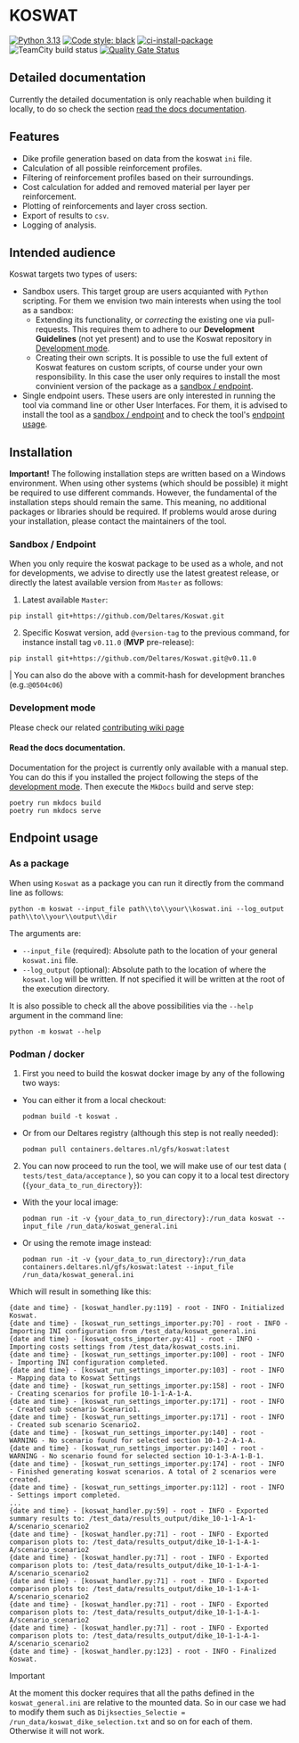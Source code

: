 # KOSWAT
[![Python 3.13](https://img.shields.io/badge/Python-3.13-blue.svg)](https://www.python.org/downloads/release/python-3135/)
[![Code style: black](https://img.shields.io/badge/code%20style-black-000000.svg)](https://github.com/psf/black)
[![ci-install-package](https://github.com/Deltares/Koswat/actions/workflows/ci_installation.yml/badge.svg)](https://github.com/Deltares/Koswat/actions/workflows/ci_installation.yml)
![TeamCity build status](https://dpcbuild.deltares.nl/app/rest/builds/buildType:id:Koswat_ContinuousIntegrationBuild_RunFastTests/statusIcon.svg)
[![Quality Gate Status](https://sonarcloud.io/api/project_badges/measure?project=Deltares_Koswat&metric=alert_status&token=87fdd0648c19800b4b5fc11334461a7fb602bf20)](https://sonarcloud.io/summary/new_code?id=Deltares_Koswat)
<!-- ![GitHub release (latest by date)](https://img.shields.io/github/v/release/Deltares/Koswat)
![GitHub tag (latest by date)](https://img.shields.io/github/v/tag/Deltares/Koswat) -->
<!-- [![Open in GitHub Codespaces](https://github.com/codespaces/badge.svg)](https://codespaces.new/Deltares/Koswat?quickstart=1) -->

## Detailed documentation

Currently the detailed documentation is only reachable when building it locally, to do so check the section [read the docs documentation](#read-the-docs-documentation).

## Features

- Dike profile generation based on data from the koswat `ini` file.
- Calculation of all possible reinforcement profiles.
- Filtering of reinforcement profiles based on their surroundings.
- Cost calculation for added and removed material per layer per reinforcement.
- Plotting of reinforcements and layer cross section.
- Export of results to `csv`.
- Logging of analysis.

## Intended audience
Koswat targets two types of users:
- Sandbox users. This target group are users acquianted with `Python` scripting. For them we envision two main interests when using the tool as a sandbox:
    - Extending its functionality, or _correcting_ the existing one via pull-requests. This requires them to adhere to our __Development Guidelines__ (not yet present) and to use the Koswat repository in [Development mode](#development-mode).
    - Creating their own scripts. It is possible to use the full extent of Koswat features on custom scripts, of course under your own responsibility. In this case the user only requires to install the most convinient version of the package as a [sandbox / endpoint](#sandbox--endpoint).
- Single endpoint users. These users are only interested in running the tool via command line or other User Interfaces. For them, it is advised to install the tool as a [sandbox / endpoint](#sandbox--endpoint) and to check the tool's [endpoint usage](#endpoint-usage).


## Installation

__Important!__ The following installation steps are written based on a Windows environment. When using other systems (which should be possible) it might be required to use different commands. However, the fundamental of the installation steps should remain the same. This meaning, no additional packages or libraries should be required. If problems would arose during your installation, please contact the maintainers of the tool.

### Sandbox / Endpoint

When you only require the koswat package to be used as a whole, and not for developments, we advise to directly use the latest greatest release, or directly the latest available version from `Master` as follows:

1. Latest available `Master`:
```console
pip install git+https://github.com/Deltares/Koswat.git
```

2. Specific Koswat version, add `@version-tag` to the previous command, for instance install tag `v0.11.0` (__MVP__ pre-release):
```console
pip install git+https://github.com/Deltares/Koswat.git@v0.11.0
```
| You can also do the above with a commit-hash for development branches (e.g.:`@0504c06`)



### Development mode

Please check our related [contributing wiki page](https://github.com/Deltares/Koswat/wiki/Contributing)

#### Read the docs documentation.

Documentation for the project is currently only available with a manual step. You can do this if you installed the project following the steps of the [development mode](#development-mode). Then execute the `MkDocs` build and serve step:
```console
poetry run mkdocs build
poetry run mkdocs serve
```

## Endpoint usage
 
### As a package
When using `Koswat` as a package you can run it directly from the command line as follows:

```console
python -m koswat --input_file path\\to\\your\\koswat.ini --log_output path\\to\\your\\output\\dir
```
The arguments are:
- `--input_file` (required): Absolute path to the location of your general `koswat.ini` file.
- `--log_output` (optional): Absolute path to the location of where the `koswat.log` will be written. If not specified it will be written at the root of the execution directory.

It is also possible to check all the above possibilities via the `--help` argument in the command line:
```console
python -m koswat --help
```

### Podman / docker

1. First you need to build the koswat docker image by any of the following two ways:

- You can either it from a local checkout:
    ```console
    podman build -t koswat .
    ```

- Or from our Deltares registry (although this step is not really needed):
    ```console
    podman pull containers.deltares.nl/gfs/koswat:latest
    ```

2. You can now proceed to run the tool, we will make use of our test data ( `tests/test_data/acceptance` ), so you can copy it to a local test directory (`{your_data_to_run_directory}`):

- With the your local image:
    ```console
    podman run -it -v {your_data_to_run_directory}:/run_data koswat --input_file /run_data/koswat_general.ini
    ```
- Or using the remote image instead:
    ```console
    podman run -it -v {your_data_to_run_directory}:/run_data containers.deltares.nl/gfs/koswat:latest --input_file /run_data/koswat_general.ini
    ```

Which will result in something like this:
```console
{date and time} - [koswat_handler.py:119] - root - INFO - Initialized Koswat.                                                                                             
{date and time} - [koswat_run_settings_importer.py:70] - root - INFO - Importing INI configuration from /test_data/koswat_general.ini                                     
{date and time} - [koswat_costs_importer.py:41] - root - INFO - Importing costs settings from /test_data/koswat_costs.ini.                                                
{date and time} - [koswat_run_settings_importer.py:100] - root - INFO - Importing INI configuration completed.                                                            
{date and time} - [koswat_run_settings_importer.py:103] - root - INFO - Mapping data to Koswat Settings
{date and time} - [koswat_run_settings_importer.py:158] - root - INFO - Creating scenarios for profile 10-1-1-A-1-A.
{date and time} - [koswat_run_settings_importer.py:171] - root - INFO - Created sub scenario Scenario1.
{date and time} - [koswat_run_settings_importer.py:171] - root - INFO - Created sub scenario Scenario2.
{date and time} - [koswat_run_settings_importer.py:140] - root - WARNING - No scenario found for selected section 10-1-2-A-1-A.
{date and time} - [koswat_run_settings_importer.py:140] - root - WARNING - No scenario found for selected section 10-1-3-A-1-B-1.
{date and time} - [koswat_run_settings_importer.py:174] - root - INFO - Finished generating koswat scenarios. A total of 2 scenarios were created.
{date and time} - [koswat_run_settings_importer.py:112] - root - INFO - Settings import completed.
...
{date and time} - [koswat_handler.py:59] - root - INFO - Exported summary results to: /test_data/results_output/dike_10-1-1-A-1-A/scenario_scenario2
{date and time} - [koswat_handler.py:71] - root - INFO - Exported comparison plots to: /test_data/results_output/dike_10-1-1-A-1-A/scenario_scenario2
{date and time} - [koswat_handler.py:71] - root - INFO - Exported comparison plots to: /test_data/results_output/dike_10-1-1-A-1-A/scenario_scenario2
{date and time} - [koswat_handler.py:71] - root - INFO - Exported comparison plots to: /test_data/results_output/dike_10-1-1-A-1-A/scenario_scenario2
{date and time} - [koswat_handler.py:71] - root - INFO - Exported comparison plots to: /test_data/results_output/dike_10-1-1-A-1-A/scenario_scenario2
{date and time} - [koswat_handler.py:71] - root - INFO - Exported comparison plots to: /test_data/results_output/dike_10-1-1-A-1-A/scenario_scenario2
{date and time} - [koswat_handler.py:123] - root - INFO - Finalized Koswat.
```

> [!IMPORTANT]
> At the moment this docker requires that all the paths defined in the `koswat_general.ini` are relative to the mounted data. So in our case we  had to modify them such as `Dijksecties_Selectie = /run_data/koswat_dike_selection.txt` and so on for each of them.
> Otherwise it will not work.
